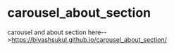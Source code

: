 # carousel_about_section
carousel and about section here-->https://bivashsukul.github.io/carousel_about_section/
